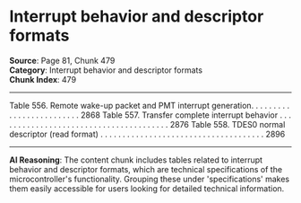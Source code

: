 # Interrupt behavior and descriptor formats

**Source**: Page 81, Chunk 479  
**Category**: Interrupt behavior and descriptor formats  
**Chunk Index**: 479

---

Table 556. Remote wake-up packet and PMT interrupt generation. . . . . . . . . . . . . . . . . . . . . . . . . 2868
Table 557. Transfer complete interrupt behavior . . . . . . . . . . . . . . . . . . . . . . . . . . . . . . . . . . . . . . . 2876
Table 558. TDES0 normal descriptor (read format) . . . . . . . . . . . . . . . . . . . . . . . . . . . . . . . . . . . . . 2896

---

**AI Reasoning**: The content chunk includes tables related to interrupt behavior and descriptor formats, which are technical specifications of the microcontroller's functionality. Grouping these under 'specifications' makes them easily accessible for users looking for detailed technical information.
